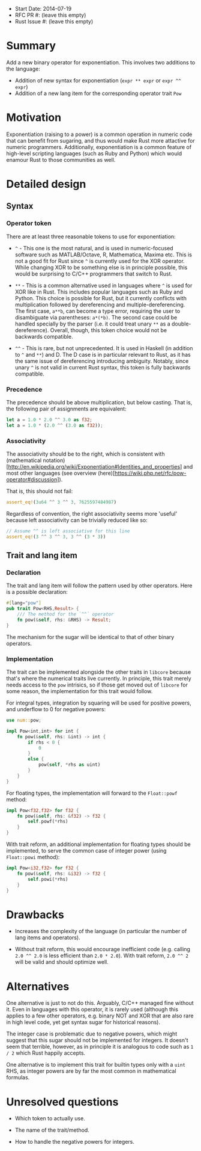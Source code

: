 - Start Date: 2014-07-19
- RFC PR #: (leave this empty)
- Rust Issue #: (leave this empty)

# Summary

Add a new binary operator for exponentiation. This involves two additions to the
language:

* Addition of new syntax for exponentiation (`expr ** expr` or `expr ^^ expr`)
* Addition of a new lang item for the corresponding operator trait `Pow`

# Motivation

Exponentiation (raising to a power) is a common operation in numeric code that
can benefit from sugaring, and thus would make Rust more attactive for numeric
programmers. Additionally, exponentiation is a common feature of high-level
scripting languages (such as Ruby and Python) which would enamour Rust to those
communities as well.

# Detailed design

## Syntax

### Operator token

There are at least three reasonable tokens to use for exponentiation:

* `^` - This one is the most natural, and is used in numeric-focused software
    such as MATLAB/Octave, R, Mathematica, Maxima etc. This is not a good fit
    for Rust since `^` is currently used for the XOR operator. While changing
    XOR to be something else is in principle possible, this would be surprising
    to C/C++ programmers that switch to Rust.

* `**` - This is a common alternative used in languages where `^` is used for
    XOR like in Rust. This includes popular languages such as Ruby and Python.
    This choice is possible for Rust, but it currently conflicts with
    multiplication followed by dereferencing and multiple-dereferencing. The
    first case, `a**b`, can become a type error, requiring the user to
    disambiguate via parentheses: `a*(*b)`. The second case could be handled
    specially by the parser (i.e. it could treat unary `**` as a
    double-dereference). Overall, though, this token choice would not be
    backwards compatible.

* `^^` - This is rare, but not unprecedented. It is used in Haskell (in
    addition to `^` and `**`) and D. The D case is in particular relevant to
    Rust, as it has the same issue of dereferencing introducing ambiguity.
    Notably, since unary `^` is not valid in current Rust syntax, this token is
    fully backwards compatible.

### Precedence

The precedence should be above multiplication, but below casting. That is, the
following pair of assignments are equivalent:

~~~rust
let a = 1.0 * 2.0 ^^ 3.0 as f32;
let a = 1.0 * (2.0 ^^ (3.0 as f32));
~~~

### Associativity

The associativity should be to the right, which is consistent with
(mathematical notation)[http://en.wikipedia.org/wiki/Exponentiation#Identities_and_properties]
and most other languages (see overview (here)[https://wiki.php.net/rfc/pow-operator#discussion]).

That is, this should not fail:

~~~rust
assert_eq!(3u64 ^^ 3 ^^ 3, 7625597484987)
~~~

Regardless of convention, the right associativity seems more 'useful' because
left associativity can be trivially reduced like so:

~~~rust
// Assume ^^ is left associative for this line
assert_eq!(3 ^^ 3 ^^ 3, 3 ^^ (3 * 3))
~~~

## Trait and lang item

### Declaration

The trait and lang item will follow the pattern used by other operators. Here
is a possible declaration:

~~~rust
#[lang="pow"]
pub trait Pow<RHS,Result> {
    /// The method for the `^^` operator
    fn pow(&self, rhs: &RHS) -> Result;
}
~~~

The mechanism for the sugar will be identical to that of other binary operators.

### Implementation

The trait can be implemented alongside the other traits in `libcore` because
that's where the numerical traits live currently. In principle, this trait
merely needs access to the `pow` intrisics, so if those get moved out of
`libcore` for some reason, the implementation for this trait would follow.

For integral types, integration by squaring will be used for positive powers,
and underflow to 0 for negative powers:

~~~rust
use num::pow;

impl Pow<int,int> for int {
    fn pow(&self, rhs: &int) -> int {
        if rhs < 0 {
            0
        }
        else {
            pow(self, *rhs as uint)
        }
    }
}
~~~

For floating types, the implementation will forward to the `Float::powf` method:

~~~rust
impl Pow<f32,f32> for f32 {
    fn pow(&self, rhs: &f32) -> f32 {
        self.powf(*rhs)
    }
}
~~~

With trait reform, an additional implementation for floating types should be
implemented, to serve the common case of integer power (using `Float::powi`
method):

~~~rust
impl Pow<i32,f32> for f32 {
    fn pow(&self, rhs: &i32) -> f32 {
        self.powi(*rhs)
    }
}
~~~

# Drawbacks

* Increases the complexity of the language (in particular the number of lang
    items and operators).

* Without trait reform, this would encourage inefficient code (e.g. calling
    `2.0 ^^ 2.0` is less efficient than `2.0 * 2.0`). With trait reform,
    `2.0 ^^ 2` will be valid and should optimize well.

# Alternatives

One alternative is just to not do this. Arguably, C/C++ managed fine without
it. Even in languages with this operator, it is rarely used (although this
applies to a few other operators, e.g. binary NOT and XOR that are also rare in
high level code, yet get syntax sugar for historical reasons).

The integer case is problematic due to negative powers, which might suggest
that this sugar should not be implemented for integers. It doesn't seem that
terrible, however, as in principle it is analogous to code such as `1 / 2`
which Rust happily accepts.

One alternative is to implement this trait for builtin types only with a `uint`
RHS, as integer powers are by far the most common in mathematical formulas.

# Unresolved questions

* Which token to actually use.

* The name of the trait/method.

* How to handle the negative powers for integers.
